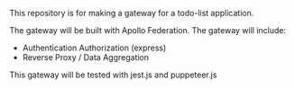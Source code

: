 This repository is for making a gateway for a todo-list application.

The gateway will be built with Apollo Federation.
The gateway will include:

- Authentication Authorization (express)
- Reverse Proxy / Data Aggregation

This gateway will be tested with jest.js and puppeteer.js
